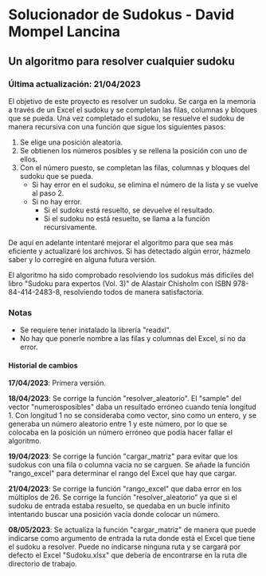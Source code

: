 # Solucionador de Sudokus - David Mompel Lancina
## Un algoritmo para resolver cualquier sudoku
### Última actualización: 21/04/2023

El objetivo de este proyecto es resolver un sudoku. 
Se carga en la memoria a través de un Excel el sudoku y se completan las filas, columnas y bloques que se pueda.
Una vez completado el sudoku, se resuelve el sudoku de manera recursiva con una función que sigue los siguientes pasos:

<ol>
  <li> Se elige una posición aleatoria.
  <li> Se obtienen los números posibles y se rellena la posición con uno de ellos.
  <li> Con el número puesto, se completan las filas, columnas y bloques del sudoku que se pueda.
    <ul>
      <li> Si hay error en el sudoku, se elimina el número de la lista y se vuelve al paso 2.
      <li> Si no hay error.
        <ul>
          <li> Si el sudoku está resuelto, se devuelve el resultado.
          <li> Si el sudoku no está resuelto, se llama a la función recursivamente.
        </ul>
    </ul>
</ol>

De aquí en adelante intentaré mejorar el algoritmo para que sea más eficiente y actualizaré los archivos. Si has detectado algún error, házmelo saber y lo corregiré en alguna futura versión.

El algoritmo ha sido comprobado resolviendo los sudokus más difíciles del libro "Sudoku para expertos (Vol. 3)" de Alastair Chisholm con ISBN 978-84-414-2483-8, resolviendo todos de manera satisfactoria.

### Notas
<ul>
  <li> Se requiere tener instalado la librería "readxl".
  <li> No hay que ponerle nombre a las filas y columnas del Excel, si no da error.
</ul>

#### Historial de cambios
**17/04/2023**: Primera versión.

**18/04/2023**: Se corrige la función "resolver_aleatorio". El "sample" del vector "numerosposibles" daba un resultado erróneo cuando tenía longitud 1. Con longitud 1 no se consideraba como vector, sino como un entero, y se generaba un número aleatorio entre 1 y este número, por lo que se colocaba en la posición un número erróneo que podía hacer fallar el algoritmo. 

**19/04/2023**: Se corrige la función "cargar_matriz" para evitar que los sudokus con una fila o columna vacía no se carguen. Se añade la función "rango_excel" para determinar el rango del Excel que hay que cargar.

**21/04/2023**: Se corrige la función "rango_excel" que daba error en los múltiplos de 26. Se corrige la función "resolver_aleatorio" ya que si el sudoku de entrada estaba resuelto, se quedaba en un bucle infinito intentando buscar una posición vacía donde colocar un número.

**08/05/2023**: Se actualiza la función "cargar_matriz" de manera que puede indicarse como argumento de entrada la ruta donde está el Excel que tiene el sudoku a resolver. Puede no indicarse ninguna ruta y se cargará por defecto el Excel "Sudoku.xlsx" que debería de encontrarse en la ruta dle directorio de trabajo.
